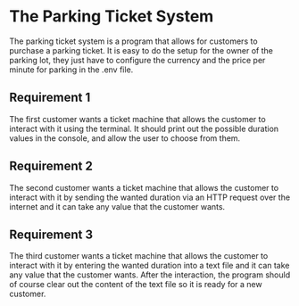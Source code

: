 # The Parking Ticket System

The parking ticket system is a program that allows for customers to purchase a parking ticket. It is easy to do the setup for the owner of the parking lot, they just have to configure the currency and the price per minute for parking in the .env file.

## Requirement 1

The first customer wants a ticket machine that allows the customer to interact with it using the terminal. It should print out the possible duration values in the console, and allow the user to choose from them.

## Requirement 2

The second customer wants a ticket machine that allows the customer to interact with it by sending the wanted duration via an HTTP request over the internet and it can take any value that the customer wants.

## Requirement 3

The third customer wants a ticket machine that allows the customer to interact with it by entering the wanted duration into a text file and it can take any value that the customer wants. After the interaction, the program should of course clear out the content of the text file so it is ready for a new customer.
